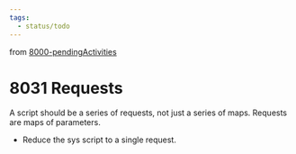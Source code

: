 ```yaml
---
tags:
  - status/todo
---
```

from [8000-pendingActivities](8000-pendingActivities.md)
# 8031 Requests
A script should be a series of requests, not just a series of maps. Requests are maps of parameters.

- Reduce the sys script to a single request.